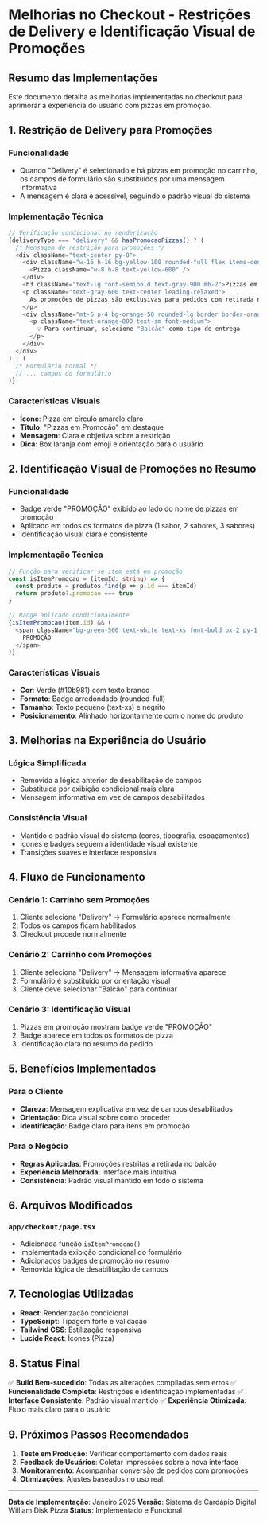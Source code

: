 # Melhorias no Checkout - Restrições de Delivery e Identificação Visual de Promoções

## Resumo das Implementações

Este documento detalha as melhorias implementadas no checkout para aprimorar a experiência do usuário com pizzas em promoção.

## 1. Restrição de Delivery para Promoções

### Funcionalidade
- Quando "Delivery" é selecionado e há pizzas em promoção no carrinho, os campos de formulário são substituídos por uma mensagem informativa
- A mensagem é clara e acessível, seguindo o padrão visual do sistema

### Implementação Técnica
```typescript
// Verificação condicional no renderização
{deliveryType === "delivery" && hasPromocaoPizzas() ? (
  /* Mensagem de restrição para promoções */
  <div className="text-center py-8">
    <div className="w-16 h-16 bg-yellow-100 rounded-full flex items-center justify-center mx-auto mb-4">
      <Pizza className="w-8 h-8 text-yellow-600" />
    </div>
    <h3 className="text-lg font-semibold text-gray-900 mb-2">Pizzas em Promoção</h3>
    <p className="text-gray-600 text-center leading-relaxed">
      As promoções de pizzas são exclusivas para pedidos com retirada no balcão.
    </p>
    <div className="mt-6 p-4 bg-orange-50 rounded-lg border border-orange-200">
      <p className="text-orange-800 text-sm font-medium">
        💡 Para continuar, selecione "Balcão" como tipo de entrega
      </p>
    </div>
  </div>
) : (
  /* Formulário normal */
  // ... campos do formulário
)}
```

### Características Visuais
- **Ícone**: Pizza em círculo amarelo claro
- **Título**: "Pizzas em Promoção" em destaque
- **Mensagem**: Clara e objetiva sobre a restrição
- **Dica**: Box laranja com emoji e orientação para o usuário

## 2. Identificação Visual de Promoções no Resumo

### Funcionalidade
- Badge verde "PROMOÇÃO" exibido ao lado do nome de pizzas em promoção
- Aplicado em todos os formatos de pizza (1 sabor, 2 sabores, 3 sabores)
- Identificação visual clara e consistente

### Implementação Técnica
```typescript
// Função para verificar se item está em promoção
const isItemPromocao = (itemId: string) => {
  const produto = produtos.find(p => p.id === itemId)
  return produto?.promocao === true
}

// Badge aplicado condicionalmente
{isItemPromocao(item.id) && (
  <span className="bg-green-500 text-white text-xs font-bold px-2 py-1 rounded-full">
    PROMOÇÃO
  </span>
)}
```

### Características Visuais
- **Cor**: Verde (#10b981) com texto branco
- **Formato**: Badge arredondado (rounded-full)
- **Tamanho**: Texto pequeno (text-xs) e negrito
- **Posicionamento**: Alinhado horizontalmente com o nome do produto

## 3. Melhorias na Experiência do Usuário

### Lógica Simplificada
- Removida a lógica anterior de desabilitação de campos
- Substituída por exibição condicional mais clara
- Mensagem informativa em vez de campos desabilitados

### Consistência Visual
- Mantido o padrão visual do sistema (cores, tipografia, espaçamentos)
- Ícones e badges seguem a identidade visual existente
- Transições suaves e interface responsiva

## 4. Fluxo de Funcionamento

### Cenário 1: Carrinho sem Promoções
1. Cliente seleciona "Delivery" → Formulário aparece normalmente
2. Todos os campos ficam habilitados
3. Checkout procede normalmente

### Cenário 2: Carrinho com Promoções
1. Cliente seleciona "Delivery" → Mensagem informativa aparece
2. Formulário é substituído por orientação visual
3. Cliente deve selecionar "Balcão" para continuar

### Cenário 3: Identificação Visual
1. Pizzas em promoção mostram badge verde "PROMOÇÃO"
2. Badge aparece em todos os formatos de pizza
3. Identificação clara no resumo do pedido

## 5. Benefícios Implementados

### Para o Cliente
- **Clareza**: Mensagem explicativa em vez de campos desabilitados
- **Orientação**: Dica visual sobre como proceder
- **Identificação**: Badge claro para itens em promoção

### Para o Negócio
- **Regras Aplicadas**: Promoções restritas a retirada no balcão
- **Experiência Melhorada**: Interface mais intuitiva
- **Consistência**: Padrão visual mantido em todo o sistema

## 6. Arquivos Modificados

### `app/checkout/page.tsx`
- Adicionada função `isItemPromocao()`
- Implementada exibição condicional do formulário
- Adicionados badges de promoção no resumo
- Removida lógica de desabilitação de campos

## 7. Tecnologias Utilizadas

- **React**: Renderização condicional
- **TypeScript**: Tipagem forte e validação
- **Tailwind CSS**: Estilização responsiva
- **Lucide React**: Ícones (Pizza)

## 8. Status Final

✅ **Build Bem-sucedido**: Todas as alterações compiladas sem erros
✅ **Funcionalidade Completa**: Restrições e identificação implementadas
✅ **Interface Consistente**: Padrão visual mantido
✅ **Experiência Otimizada**: Fluxo mais claro para o usuário

## 9. Próximos Passos Recomendados

1. **Teste em Produção**: Verificar comportamento com dados reais
2. **Feedback de Usuários**: Coletar impressões sobre a nova interface
3. **Monitoramento**: Acompanhar conversão de pedidos com promoções
4. **Otimizações**: Ajustes baseados no uso real

---

**Data de Implementação**: Janeiro 2025
**Versão**: Sistema de Cardápio Digital William Disk Pizza
**Status**: Implementado e Funcional 